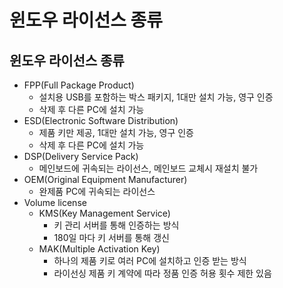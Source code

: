 # 윈도우 라이선스 종류


## 윈도우 라이선스 종류
- FPP(Full Package Product)
    - 설치용 USB를 포함하는 박스 패키지, 1대만 설치 가능, 영구 인증
    - 삭제 후 다른 PC에 설치 가능
- ESD(Electronic Software Distribution)
    - 제품 키만 제공, 1대만 설치 가능, 영구 인증
    - 삭제 후 다른 PC에 설치 가능
- DSP(Delivery Service Pack)
    - 메인보드에 귀속되는 라이선스, 메인보드 교체시 재설치 불가
- OEM(Original Equipment Manufacturer)
    - 완제품 PC에 귀속되는 라이선스
- Volume license
    - KMS(Key Management Service)
        - 키 관리 서버를 통해 인증하는 방식
        - 180일 마다 키 서버를 통해 갱신
    - MAK(Multiple Activation Key)
        - 하나의 제품 키로 여러 PC에 설치하고 인증 받는 방식
        - 라이선싱 제품 키 계약에 따라 정품 인증 허용 횟수 제한 있음
